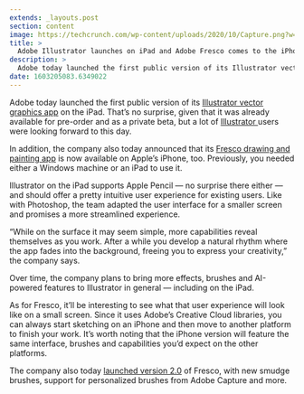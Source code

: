 ```yaml
--- 
extends: _layouts.post 
section: content 
image: https://techcrunch.com/wp-content/uploads/2020/10/Capture.png?w=764 
title: > 
  Adobe Illustrator launches on iPad and Adobe Fresco comes to the iPhone – TechCrunch 
description: > 
  Adobe today launched the first public version of its Illustrator vector graphics app on the iPad.In addition, the company also today announced that its Fresco drawing and painting app is now available on Apple’s iPhone, too.Over time, the company plans to bring more effects, brushes and AI-powered features to Illustrator in general — including on the iPad.It’s worth noting that the iPhone version will feature the same interface, brushes and capabilities you’d expect on the other platforms.The company also today launched version 2.0 of Fresco, with new smudge brushes, support for personalized brushes from Adobe Capture and more. 
date: 1603205083.6349022 
--- 
```

<div><p id="speakable-summary">Adobe today launched the first public version of its <a href="https://www.adobe.com/products/illustrator.html">Illustrator vector graphics app</a> on the iPad. That&#8217;s no surprise, given that it was already available for pre-order and as a private beta, but a lot of <a class="crunchbase-link" href="https://crunchbase.com/organization/illustrator" target="_blank">Illustrator </a> users were looking forward to this day.</p>
<p>In addition, the company also today announced that its <a href="https://www.adobe.com/products/fresco.html">Fresco drawing and painting app</a> is now available on Apple&#8217;s iPhone, too. Previously, you needed either a Windows machine or an iPad to use it.</p>
<p>Illustrator on the iPad supports Apple Pencil &#8212; no surprise there either &#8212; and should offer a pretty intuitive user experience for existing users. Like with Photoshop, the team adapted the user interface for a smaller screen and promises a more streamlined experience.</p><p class="piano-inline-promo"></p>
<p></p><p>&#8220;While on the surface it may seem simple, more capabilities reveal themselves as you work. After a while you develop a natural rhythm where the app fades into the background, freeing you to express your creativity,&#8221; the company says.</p>
<p>Over time, the company plans to bring more effects, brushes and AI-powered features to Illustrator in general &#8212; including on the iPad.</p>
<p></p><p>As for Fresco, it&#8217;ll be interesting to see what that user experience will look like on a small screen. Since it uses Adobe&#8217;s Creative Cloud libraries, you can always start sketching on an iPhone and then move to another platform to finish your work. It&#8217;s worth noting that the iPhone version will feature the same interface, brushes and capabilities you&#8217;d expect on the other platforms.</p>
<p>The company also today <a href="https://blog.adobe.com/en/2020/10/20/adobe-fresco-all-in-at-max-2020.html">launched version 2.0</a> of Fresco, with new smudge brushes, support for personalized brushes from Adobe Capture and more.</p>
			</div>